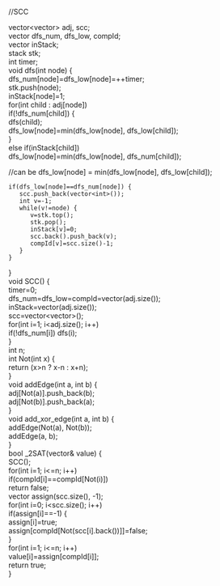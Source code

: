  //SCC  
  
vector<vector<int>> adj, scc;  
vector<int> dfs_num, dfs_low, compId;  
vector<bool> inStack;  
stack<int> stk;  
int timer;  
void dfs(int node) {  
    dfs_num[node]=dfs_low[node]=++timer;  
    stk.push(node);  
    inStack[node]=1;  
    for(int child : adj[node])  
       if(!dfs_num[child]) {  
          dfs(child);  
          dfs_low[node]=min(dfs_low[node], dfs_low[child]);  
       }  
       else if(inStack[child])  
          dfs_low[node]=min(dfs_low[node], dfs_num[child]);  
  
//can be dfs_low[node] = min(dfs_low[node], dfs_low[child]);  
  
    if(dfs_low[node]==dfs_num[node]) {  
       scc.push_back(vector<int>());  
       int v=-1;  
       while(v!=node) {  
          v=stk.top();  
          stk.pop();  
          inStack[v]=0;  
          scc.back().push_back(v);  
          compId[v]=scc.size()-1;  
       }  
    }  
}  
void SCC() {  
    timer=0;  
    dfs_num=dfs_low=compId=vector<int>(adj.size());  
    inStack=vector<bool>(adj.size());  
    scc=vector<vector<int >>();  
    for(int i=1; i<adj.size(); i++)  
       if(!dfs_num[i]) dfs(i);  
}  
int n;  
int Not(int x) {  
    return (x>n ? x-n : x+n);  
}  
void addEdge(int a, int b) {  
    adj[Not(a)].push_back(b);  
    adj[Not(b)].push_back(a);  
}  
void add_xor_edge(int a, int b) {  
    addEdge(Not(a), Not(b));  
    addEdge(a, b);  
}  
bool _2SAT(vector<int>& value) {  
    SCC();  
    for(int i=1; i<=n; i++)  
       if(compId[i]==compId[Not(i)])  
          return false;  
    vector<int> assign(scc.size(), -1);  
    for(int i=0; i<scc.size(); i++)  
       if(assign[i]==-1) {  
          assign[i]=true;  
          assign[compId[Not(scc[i].back())]]=false;  
       }  
    for(int i=1; i<=n; i++)  
       value[i]=assign[compId[i]];  
    return true;  
}